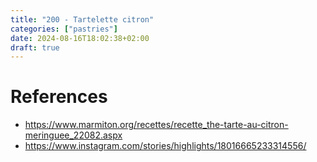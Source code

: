 ```yaml
---
title: "200 - Tartelette citron"
categories: ["pastries"]
date: 2024-08-16T18:02:38+02:00
draft: true
---
```


# References
- https://www.marmiton.org/recettes/recette_the-tarte-au-citron-meringuee_22082.aspx
- https://www.instagram.com/stories/highlights/18016665233314556/